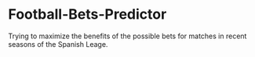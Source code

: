 # Football-Bets-Predictor
Trying to maximize the benefits of the possible bets for matches in recent seasons of the Spanish Leage.
